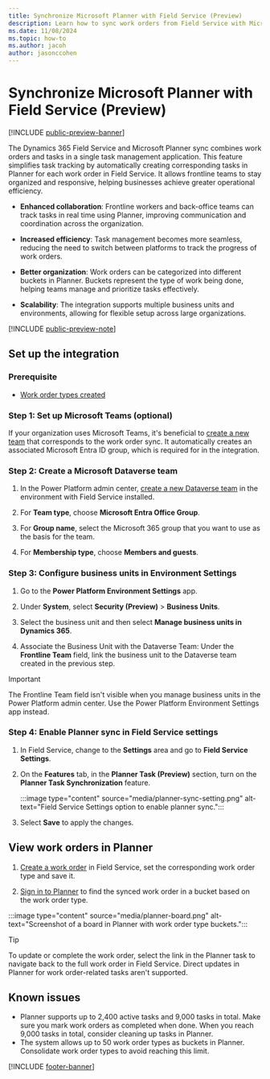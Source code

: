```yaml
---
title: Synchronize Microsoft Planner with Field Service (Preview)
description: Learn how to sync work orders from Field Service with Microsoft Planner.
ms.date: 11/08/2024
ms.topic: how-to
ms.author: jacoh
author: jasonccohen
---
```


# Synchronize Microsoft Planner with Field Service (Preview)

[!INCLUDE [public-preview-banner](../includes/public-preview-banner.md)]

The Dynamics 365 Field Service and Microsoft Planner sync combines work orders and tasks in a single task management application. This feature simplifies task tracking by automatically creating corresponding tasks in Planner for each work order in Field Service. It allows frontline teams to stay organized and responsive, helping businesses achieve greater operational efficiency.

- **Enhanced collaboration**: Frontline workers and back-office teams can track tasks in real time using Planner, improving communication and coordination across the organization.

- **Increased efficiency**: Task management becomes more seamless, reducing the need to switch between platforms to track the progress of work orders.

- **Better organization**: Work orders can be categorized into different buckets in Planner. Buckets represent the type of work being done, helping teams manage and prioritize tasks effectively.

- **Scalability**: The integration supports multiple business units and environments, allowing for flexible setup across large organizations.

[!INCLUDE [public-preview-note](../includes/public-preview-note.md)]

## Set up the integration

### Prerequisite

- [Work order types created](create-work-order-types.md)

### Step 1: Set up Microsoft Teams (optional)

If your organization uses Microsoft Teams, it's beneficial to [create a new team](https://support.microsoft.com/office/create-a-team-from-scratch-in-microsoft-teams-174adf5f-846b-4780-b765-de1a0a737e2b) that corresponds to the work order sync. It automatically creates an associated Microsoft Entra ID group, which is required for in the integration.

### Step 2: Create a Microsoft Dataverse team

1. In the Power Platform admin center, [create a new Dataverse team](/power-platform/admin/manage-teams#create-a-new-team) in the environment with Field Service installed.

1. For **Team type**, choose **Microsoft Entra Office Group**.

1. For **Group name**, select the Microsoft 365 group that you want to use as the basis for the team.

1. For **Membership type**, choose **Members and guests**.  

### Step 3: Configure business units in Environment Settings

1. Go to the **Power Platform Environment Settings** app.

1. Under **System**, select **Security (Preview)** > **Business Units**.

1. Select the business unit and then select **Manage business units in Dynamics 365**.

1. Associate the Business Unit with the Dataverse Team: Under the **Frontline Team** field, link the business unit to the Dataverse team created in the previous step.

> [!IMPORTANT]
> The Frontline Team field isn't visible when you manage business units in the Power Platform admin center. Use the Power Platform Environment Settings app instead.

### Step 4: Enable Planner sync in Field Service settings

1. In Field Service, change to the **Settings** area and go to **Field Service Settings**.

1. On the **Features** tab, in the **Planner Task (Preview)** section, turn on the **Planner Task Synchronization** feature.

   :::image type="content" source="media/planner-sync-setting.png" alt-text="Field Service Settings option to enable planner sync.":::

1. Select **Save** to apply the changes.

## View work orders in Planner

1. [Create a work order](create-work-order.md) in Field Service, set the corresponding work order type and save it.

1. [Sign in to Planner](https://support.microsoft.com/office/sign-in-to-microsoft-planner-fe43c972-5a95-4071-86d4-423a64a3b21e) to find the synced work order in a bucket based on the work order type.

:::image type="content" source="media/planner-board.png" alt-text="Screenshot of a board in Planner with work order type buckets.":::

> [!TIP]
> To update or complete the work order, select the link in the Planner task to navigate back to the full work order in Field Service. Direct updates in Planner for work order-related tasks aren't supported.

## Known issues

- Planner supports up to 2,400 active tasks and 9,000 tasks in total. Make sure you mark work orders as completed when done. When you reach 9,000 tasks in total, consider cleaning up tasks in Planner.
- The system allows up to 50 work order types as buckets in Planner. Consolidate work order types to avoid reaching this limit.

[!INCLUDE [footer-banner](../includes/footer-banner.md)]
